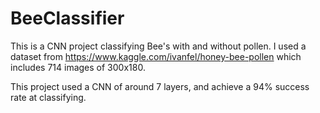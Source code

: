 # BeeClassifier

This is a CNN project classifying Bee's with and without pollen. I used a dataset from https://www.kaggle.com/ivanfel/honey-bee-pollen which includes 714 images of 300x180. 

This project used a CNN of around 7 layers, and achieve a 94% success rate at classifying.
